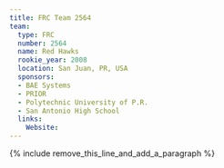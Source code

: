 ```yaml
---
title: FRC Team 2564
team:
  type: FRC
  number: 2564
  name: Red Hawks
  rookie_year: 2008
  location: San Juan, PR, USA
  sponsors:
  - BAE Systems
  - PRIOR
  - Polytechnic University of P.R.
  - San Antonio High School
  links:
    Website:
---
```


{% include remove_this_line_and_add_a_paragraph %}